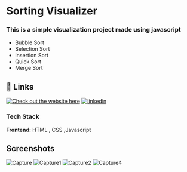 # Sorting Visualizer
### This is a simple visualization project made using javascript
- Bubble Sort
- Selection Sort
- Insertion Sort
- Quick Sort
- Merge Sort

## 🔗 Links
[![Check out the website here](https://img.shields.io/badge/Project-Link-000?style=for-the-badge&logo=ko-fi&logoColor=white)](https://rj8574.github.io/SortVisualizer/)
[![linkedin](https://img.shields.io/badge/linkedin-0A66C2?style=for-the-badge&logo=linkedin&logoColor=white)](https://www.linkedin.com/in/ritikthakur9/)
### Tech Stack
**Frontend:** HTML , CSS ,Javascript
## Screenshots
![Capture](https://user-images.githubusercontent.com/63467021/233843233-277bb227-0365-4126-9f7e-84dcd310992b.PNG)
![Capture1](https://user-images.githubusercontent.com/63467021/233842755-d232e615-59d7-4bef-8191-3b6f617658f7.PNG)
![Capture2](https://user-images.githubusercontent.com/63467021/233842764-caa63a7b-c864-41a3-a1cd-e9b32bd84a8a.PNG)
![Capture4](https://user-images.githubusercontent.com/63467021/233842768-38242b70-7c2f-4649-8411-43ae0e811278.PNG)
